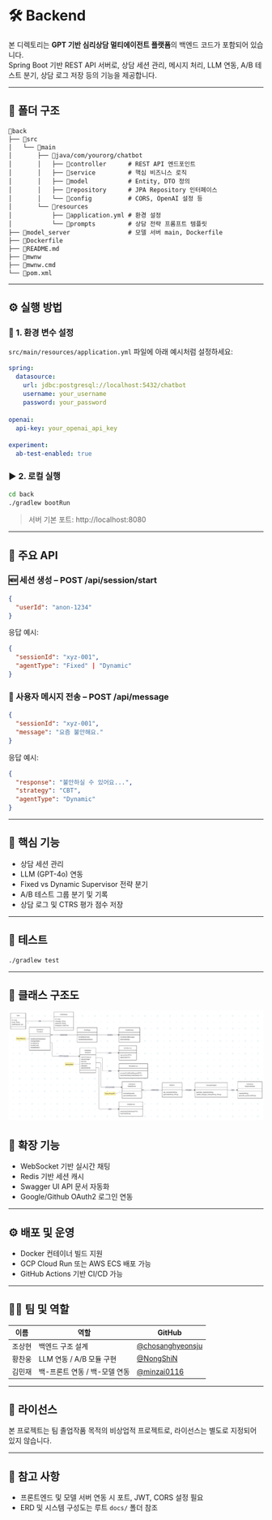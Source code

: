 # 🛠️ Backend

본 디렉토리는 **GPT 기반 심리상담 멀티에이전트 플랫폼**의 백엔드 코드가 포함되어 있습니다.  
Spring Boot 기반 REST API 서버로, 상담 세션 관리, 메시지 처리, LLM 연동, A/B 테스트 분기, 상담 로그 저장 등의 기능을 제공합니다.

---

## 📁 폴더 구조

```
📂back
├── 📂src
│   └── 📂main
│       ├── 📂java/com/yourorg/chatbot
│       │   ├── 📂controller      # REST API 엔드포인트
│       │   ├── 📂service         # 핵심 비즈니스 로직
│       │   ├── 📂model           # Entity, DTO 정의
│       │   ├── 📂repository      # JPA Repository 인터페이스
│       │   └── 📂config          # CORS, OpenAI 설정 등
│       └── 📂resources
│           ├── 📜application.yml # 환경 설정
│           └── 📂prompts         # 상담 전략 프롬프트 템플릿
├── 📂model_server                # 모델 서버 main, Dockerfile
├── 📜Dockerfile
├── 📜README.md
├── 📜mwnw
├── 📜mwnw.cmd
└── 📜pom.xml
```

---

## ⚙️ 실행 방법

### 🧩 1. 환경 변수 설정

`src/main/resources/application.yml` 파일에 아래 예시처럼 설정하세요:

```yaml
spring:
  datasource:
    url: jdbc:postgresql://localhost:5432/chatbot
    username: your_username
    password: your_password

openai:
  api-key: your_openai_api_key

experiment:
  ab-test-enabled: true
```

### ▶️ 2. 로컬 실행

```bash
cd back
./gradlew bootRun
```

> 서버 기본 포트: http://localhost:8080

---

## 🔌 주요 API

### 🆕 세션 생성 – POST /api/session/start

```json
{
  "userId": "anon-1234"
}
```

응답 예시:

```json
{
  "sessionId": "xyz-001",
  "agentType": "Fixed" | "Dynamic"
}
```

### 💬 사용자 메시지 전송 – POST /api/message

```json
{
  "sessionId": "xyz-001",
  "message": "요즘 불안해요."
}
```

응답 예시:

```json
{
  "response": "불안하실 수 있어요...",
  "strategy": "CBT",
  "agentType": "Dynamic"
}
```

---

## 🧠 핵심 기능

- 상담 세션 관리
- LLM (GPT-4o) 연동
- Fixed vs Dynamic Supervisor 전략 분기
- A/B 테스트 그룹 분기 및 기록
- 상담 로그 및 CTRS 평가 점수 저장

---

## 🧪 테스트

```bash
./gradlew test
```

---

## 🧱 클래스 구조도
<p align="center"><img margin="Auto" width="900" src="../docs/readme_pictures/class_diagram.png"></p>

## 🔧 확장 기능

- WebSocket 기반 실시간 채팅
- Redis 기반 세션 캐시
- Swagger UI API 문서 자동화
- Google/Github OAuth2 로그인 연동

---

## ⚙️ 배포 및 운영

- Docker 컨테이너 빌드 지원
- GCP Cloud Run 또는 AWS ECS 배포 가능
- GitHub Actions 기반 CI/CD 가능

---

## 🧑‍💻 팀 및 역할

| 이름   | 역할                             | GitHub          |
|--------|----------------------------------|-----------------|
| 조상현 | 백엔드 구조 설계 |  [@chosanghyeonsju](https://github.com/chosanghyeonsju) |
| 황찬웅 | LLM 연동 / A/B 모듈 구현 | [@NongShiN](https://github.com/NongShiN) |
| 김민재 | 백-프론트 연동 / 백-모델 연동 |  [@minzai0116](https://github.com/minzai0116)    |

---

## 📄 라이선스

본 프로젝트는 팀 졸업작품 목적의 비상업적 프로젝트로, 라이선스는 별도로 지정되어 있지 않습니다.

---

## 🙋 참고 사항

- 프론트엔드 및 모델 서버 연동 시 포트, JWT, CORS 설정 필요
- ERD 및 시스템 구성도는 루트 `docs/` 폴더 참조
